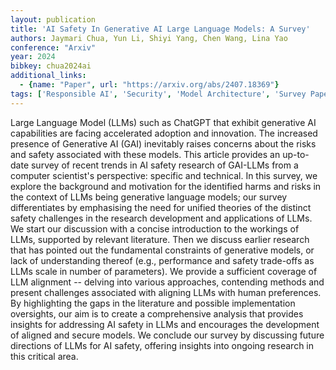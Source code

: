 ```yaml
---
layout: publication
title: 'AI Safety In Generative AI Large Language Models: A Survey'
authors: Jaymari Chua, Yun Li, Shiyi Yang, Chen Wang, Lina Yao
conference: "Arxiv"
year: 2024
bibkey: chua2024ai
additional_links:
  - {name: "Paper", url: "https://arxiv.org/abs/2407.18369"}
tags: ['Responsible AI', 'Security', 'Model Architecture', 'Survey Paper', 'Reinforcement Learning', 'RAG', 'GPT', 'Applications']
---
```

Large Language Model (LLMs) such as ChatGPT that exhibit generative AI
capabilities are facing accelerated adoption and innovation. The increased
presence of Generative AI (GAI) inevitably raises concerns about the risks and
safety associated with these models. This article provides an up-to-date survey
of recent trends in AI safety research of GAI-LLMs from a computer scientist's
perspective: specific and technical. In this survey, we explore the background
and motivation for the identified harms and risks in the context of LLMs being
generative language models; our survey differentiates by emphasising the need
for unified theories of the distinct safety challenges in the research
development and applications of LLMs. We start our discussion with a concise
introduction to the workings of LLMs, supported by relevant literature. Then we
discuss earlier research that has pointed out the fundamental constraints of
generative models, or lack of understanding thereof (e.g., performance and
safety trade-offs as LLMs scale in number of parameters). We provide a
sufficient coverage of LLM alignment -- delving into various approaches,
contending methods and present challenges associated with aligning LLMs with
human preferences. By highlighting the gaps in the literature and possible
implementation oversights, our aim is to create a comprehensive analysis that
provides insights for addressing AI safety in LLMs and encourages the
development of aligned and secure models. We conclude our survey by discussing
future directions of LLMs for AI safety, offering insights into ongoing
research in this critical area.
